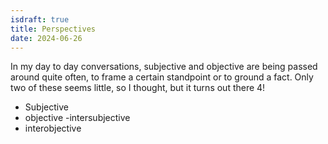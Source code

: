 ```yaml
---
isdraft: true
title: Perspectives
date: 2024-06-26
---
```


In my day to day conversations, subjective and objective are being
passed around quite often, to frame a certain standpoint or to ground
a fact. Only two of these seems little, so I thought, but it turns out
there 4!

- Subjective
- objective
  -intersubjective
- interobjective
